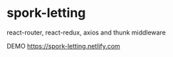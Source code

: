 # spork-letting

react-router, react-redux, axios and thunk middleware

DEMO <https://spork-letting.netlify.com>
